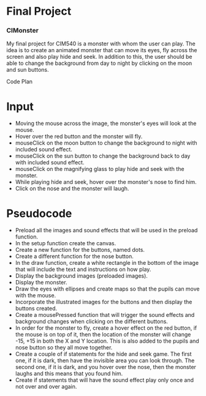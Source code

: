 # Final Project
### CIMonster

My final project for CIM540 is a monster with whom the user can play. The idea is to create an animated monster that can move its eyes, fly across the screen and also play hide and seek. In addition to this, the user should be able to change the background from day to night by clicking on the moon and sun buttons.

Code Plan

# Input

-	Moving the mouse across the image, the monster's eyes will look at the mouse.
-	Hover over the red button and the monster will fly.
-	mouseClick on the moon button to change the background to night with included sound effect.
-	mouseClick on the sun button to change the background back to day with included sound effect.
-	mouseClick on the magnifying glass to play hide and seek with the monster.
-	While playing hide and seek, hover over the monster's nose to find him.
-	Click on the nose and the monster will laugh.


# Pseudocode

-	Preload all the images and sound effects that will be used in the preload function.
-	In the setup function create the canvas. 
-	Create a new function for the buttons, named dots.
-	Create a different function for the nose button.
-	In the draw function, create a white rectangle in the bottom of the image that will include the text and instructions on how play.
-	Display the background images (preloaded images).
-	Display the monster. 
-	Draw the eyes with ellipses and create maps so that the pupils can move with the mouse. 
-	Incorporate the illustrated images for the buttons and then display the buttons created. 
-	Create a mousePressed function that will trigger the sound effects and background changes when clicking on the different buttons. 
-	In order for the monster to fly, create a hover effect on the red button, if the mouse is on top of it, then the location of the monster will change -15, +15 in both the X and Y location. This is also added to the pupils and nose button so they all move together.
-	Create a couple of if statements for the hide and seek game. The first one, if it is dark, then have the invisible area you can look through. The second one, if it is dark, and you hover over the nose, then the monster laughs and this means that you found him.
-	Create if statements that will have the sound effect play only once and not over and over again.

